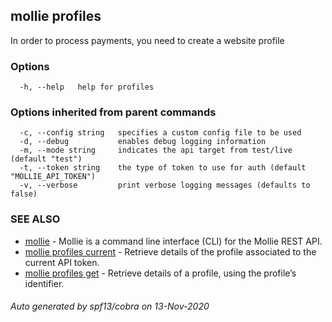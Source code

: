 ## mollie profiles

In order to process payments, you need to create a website profile

### Options

```
  -h, --help   help for profiles
```

### Options inherited from parent commands

```
  -c, --config string   specifies a custom config file to be used
  -d, --debug           enables debug logging information
  -m, --mode string     indicates the api target from test/live (default "test")
  -t, --token string    the type of token to use for auth (default "MOLLIE_API_TOKEN")
  -v, --verbose         print verbose logging messages (defaults to false)
```

### SEE ALSO

* [mollie](mollie.md)	 - Mollie is a command line interface (CLI) for the Mollie REST API.
* [mollie profiles current](mollie_profiles_current.md)	 - Retrieve details of the profile associated to the current API token.
* [mollie profiles get](mollie_profiles_get.md)	 - Retrieve details of a profile, using the profile’s identifier.

###### Auto generated by spf13/cobra on 13-Nov-2020
